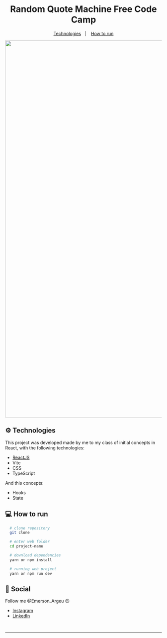 <h1 align="center">
  Random Quote Machine Free Code Camp
</h1>

<p align="center">
  <a href="#gear-technologies">Technologies</a>&nbsp;&nbsp;&nbsp;|&nbsp;&nbsp;&nbsp;
  <a href="#computer-how-to-run">How to run</a>
</p>

<div align="center">
<img width="1212" alt="Screen Shot Project" src="https://github.com/EmersonArgeu/ignite-todo-list/assets/115504452/c7951adf-2e64-464c-b9c8-d97e59ac1e69">
 </div>


## :gear: Technologies

This project was developed made by me to my class of initial concepts in React, with the following technologies:

  - [ReactJS](https://reactjs.org/)
  - Vite
  - CSS
  - TypeScript
  
  And this concepts:

   - Hooks
   - State

## :computer: How to run

  ```bash
    # clone repository
    git clone

    # enter web folder
    cd project-name

    # download dependencies
    yarn or npm install

    # running web project
    yarn or npm run dev
  ```

## :wave: Social

Follow me @Emerson_Argeu :wink:
<br />

- [Instagram](https://www.instagram.com/emerson_argeu/)
- [LinkedIn](https://www.linkedin.com/in/emerson-argeu)

<br />

---

[ts]: https://www.typescriptlang.org
